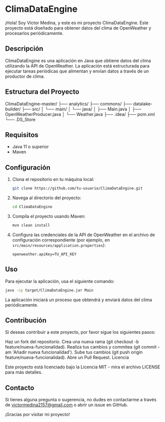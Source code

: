 # ClimaDataEngine

¡Hola! Soy Víctor Medina, y este es mi proyecto ClimaDataEngine. Este proyecto está diseñado para obtener datos del clima de OpenWeather y procesarlos periódicamente.

## Descripción

ClimaDataEngine es una aplicación en Java que obtiene datos del clima utilizando la API de OpenWeather. La aplicación está estructurada para ejecutar tareas periódicas que alimentan y envían datos a través de un productor de clima.

## Estructura del Proyecto
ClimaDataEngine-master/
├── analytics/
├── commons/
├── datalake-builder/
├── src/
│ └── main/
│ └── java/
│ ├── Main.java
│ ├── OpenWeatherProducer.java
│ └── Weather.java
├── .idea/
├── pom.xml
└── .DS_Store



## Requisitos

- Java 11 o superior
- Maven

## Configuración

1. Clona el repositorio en tu máquina local:
    ```sh
    git clone https://github.com/tu-usuario/ClimaDataEngine.git
    ```
2. Navega al directorio del proyecto:
    ```sh
    cd ClimaDataEngine
    ```
3. Compila el proyecto usando Maven:
    ```sh
    mvn clean install
    ```
4. Configura las credenciales de la API de OpenWeather en el archivo de configuración correspondiente (por ejemplo, en `src/main/resources/application.properties`):
    ```properties
    openweather.apiKey=TU_API_KEY
    ```

## Uso

Para ejecutar la aplicación, usa el siguiente comando:
```sh
java -cp target/ClimaDataEngine.jar Main
```

La aplicación iniciará un proceso que obtendrá y enviará datos del clima periódicamente.

## Contribución

Si deseas contribuir a este proyecto, por favor sigue los siguientes pasos:

Haz un fork del repositorio.
Crea una nueva rama (git checkout -b feature/nueva-funcionalidad).
Realiza tus cambios y commitea (git commit -am 'Añadir nueva funcionalidad').
Sube tus cambios (git push origin feature/nueva-funcionalidad).
Abre un Pull Request.
Licencia

Este proyecto está licenciado bajo la Licencia MIT - mira el archivo LICENSE para más detalles.

## Contacto

Si tienes alguna pregunta o sugerencia, no dudes en contactarme a través de victormedina2157@gmail.com o abrir un issue en GitHub.

¡Gracias por visitar mi proyecto!




